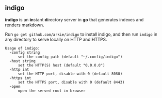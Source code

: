 indigo
------

**indigo** is an <b>in</b>stant <b>di</b>rectory server in <b>go</b> that
generates indexes and renders markdown.

Run `go get github.com/arkie/indigo` to install indigo, and then run `indigo`
in any directory to serve locally on HTTP and HTTPS.

```
Usage of indigo:
  -config string
      set the config path (default "~/.config/indigo")
  -host string
      set the HTTP(S) host (default "0.0.0.0")
  -http int
      set the HTTP port, disable with 0 (default 8080)
  -https int
      set the HTTPS port, disable with 0 (default 8443)
  -open
      open the served root in browser
```
